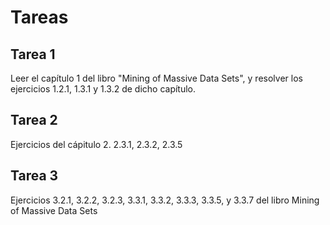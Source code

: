 # Tareas

## Tarea 1

Leer el capítulo 1 del libro "Mining of Massive Data Sets", y resolver los ejercicios 1.2.1, 1.3.1 y 1.3.2 de dicho capítulo.

## Tarea 2

Ejercicios del cápitulo 2. 2.3.1, 2.3.2, 2.3.5

## Tarea 3

Ejercicios 3.2.1, 3.2.2, 3.2.3, 3.3.1, 3.3.2, 3.3.3, 3.3.5, y 3.3.7 del libro Mining of Massive Data Sets
